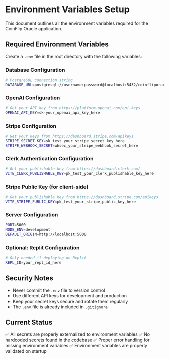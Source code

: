 # Environment Variables Setup

This document outlines all the environment variables required for the CoinFlip Oracle application.

## Required Environment Variables

Create a `.env` file in the root directory with the following variables:

### Database Configuration
```bash
# PostgreSQL connection string
DATABASE_URL=postgresql://username:password@localhost:5432/coinfliporacle
```

### OpenAI Configuration
```bash
# Get your API key from https://platform.openai.com/api-keys
OPENAI_API_KEY=sk-your_openai_api_key_here
```

### Stripe Configuration
```bash
# Get your keys from https://dashboard.stripe.com/apikeys
STRIPE_SECRET_KEY=sk_test_your_stripe_secret_key_here
STRIPE_WEBHOOK_SECRET=whsec_your_stripe_webhook_secret_here
```

### Clerk Authentication Configuration
```bash
# Get your publishable key from https://dashboard.clerk.com/
VITE_CLERK_PUBLISHABLE_KEY=pk_test_your_clerk_publishable_key_here
```

### Stripe Public Key (for client-side)
```bash
# Get your publishable key from https://dashboard.stripe.com/apikeys
VITE_STRIPE_PUBLIC_KEY=pk_test_your_stripe_public_key_here
```

### Server Configuration
```bash
PORT=5000
NODE_ENV=development
DEFAULT_ORIGIN=http://localhost:5000
```

### Optional: Replit Configuration
```bash
# Only needed if deploying on Replit
REPL_ID=your_repl_id_here
```

## Security Notes

- Never commit the `.env` file to version control
- Use different API keys for development and production
- Keep your secret keys secure and rotate them regularly
- The `.env` file is already included in `.gitignore`

## Current Status

✅ All secrets are properly externalized to environment variables
✅ No hardcoded secrets found in the codebase
✅ Proper error handling for missing environment variables
✅ Environment variables are properly validated on startup
